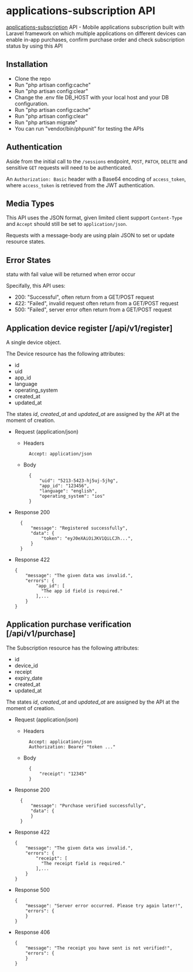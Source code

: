 # applications-subscription API
[applications-subscription](https://github.com/mnourrhan/application-subscription) API - Mobile applications subscription built with Laravel framework on which multiple applications on different devices can enable in-app purchases, confirm purchase order and check
subscription status by using this API

## Installation
- Clone the repo
- Run "php artisan config:cache"
- Run "php artisan config:clear"
- Change the .env file DB_HOST with your local host and your DB configuration.
- Run "php artisan config:cache"
- Run "php artisan config:clear"
- Run "php artisan migrate"
- You can run "vendor/bin/phpunit" for testing the APIs


## Authentication
Aside from the initial call to the `/sessions` endpoint, `POST`, `PATCH`, `DELETE` and sensitive `GET` requests will need to be authenticated.

An `Authorization: Basic` header with a Base64 encoding of `access_token`, where `access_token` is retrieved from the JWT authentication.

## Media Types
This API uses the JSON format, given limited client support `Content-Type` and `Accept` should still be set to `application/json`.

Requests with a message-body are using plain JSON to set or update resource states.

## Error States
statu with fail value will be returned when error occur

Specifally, this API uses:

- 200: "Successful", often return from a GET/POST request
- 422: "Failed", invalid request often return from a GET/POST request
- 500: "Failed", server error often return from a GET/POST request

## Application device register [/api/v1/register]
A single device object.

The Device resource has the following attributes:

- id
- uid
- app_id
- language
- operating_system
- created_at
- updated_at

The states *id*, *created_at* and *updated_at* are assigned by the API at the moment of creation.

+ Request (application/json)

    + Headers

            Accept: application/json

    + Body

            {
                "uid": "5213-5423-hj5uj-5jhg",
                "app_id": "123456",
                "language": "english",
                "operating_system": "ios"
            }

+ Response 200

        {
            "message": "Registered successfully",
            "data": {
                "token": "eyJ0eXAiOiJKV1QiLCJh...",
            }
        }

+ Response 422  
  
      {
          "message": "The given data was invalid.",
          "errors": {
              "app_id": [
                "The app id field is required."
              ],...
          }
      }

## Application purchase verification [/api/v1/purchase]

The Subscription resource has the following attributes:

- id
- device_id
- receipt
- expiry_date
- created_at
- updated_at

The states *id*, *created_at* and *updated_at* are assigned by the API at the moment of creation.

+ Request (application/json)

    + Headers

            Accept: application/json
            Authorization: Bearer "token ..."

    + Body

            {
                "receipt": "12345"
            }

+ Response 200

        {
            "message": "Purchase verified successfully",
            "data": {
            }
        }

+ Response 422

      {
          "message": "The given data was invalid.",
          "errors": {
              "receipt": [
                "The receipt field is required."
              ],...
          }
      }

+ Response 500

      {
          "message": "Server error occurred. Please try again later!",
          "errors": {
          }
      }

+ Response 406

      {
          "message": "The receipt you have sent is not verified!",
          "errors": {
          }
      }
